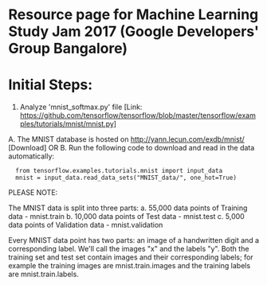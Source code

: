 # Resource page for Machine Learning Study Jam 2017 (Google Developers' Group Bangalore)

# Initial Steps:
1. Analyze 'mnist_softmax.py' file [Link: https://github.com/tensorflow/tensorflow/blob/master/tensorflow/examples/tutorials/mnist/mnist.py]

  A. The MNIST database is hosted on http://yann.lecun.com/exdb/mnist/ [Download]
                            OR
  B. Run the following code to download and read in the data automatically:
  
      from tensorflow.examples.tutorials.mnist import input_data
      mnist = input_data.read_data_sets("MNIST_data/", one_hot=True)
    
  PLEASE NOTE: 
  
  The MNIST data is split into three parts: 
  a. 55,000 data points of Training data - mnist.train
  b. 10,000 data points of Test data - mnist.test
  c. 5,000 data points of Validation data - mnist.validation

  Every MNIST data point has two parts: an image of a handwritten digit and a corresponding label. We'll call the images "x" and the labels "y". Both the training set and test set contain images and their corresponding labels; for example the training images are mnist.train.images and the training labels are mnist.train.labels.
